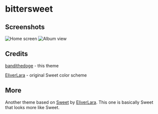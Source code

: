 # bittersweet

## Screenshots

![Home screen](https://i.imgur.com/0XBojv8.jpg)
![Album view](https://i.imgur.com/NLiIYGb.png)

## Credits

[bandithedoge](https://github.com/bandithedoge) - this theme

[EliverLara](https://github.com/EliverLara) - original Sweet color scheme

## More

Another theme based on [Sweet](https://github.com/EliverLara/Sweet) by [EliverLara](https://github.com/EliverLara). This one is basically Sweet that looks more like Sweet.
